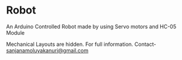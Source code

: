 # Robot
An Arduino Controlled Robot made by using Servo motors and HC-05 Module

Mechanical Layouts are hidden.
For full information.
Contact- sanjanamoluyakanuri@gmail.com 

